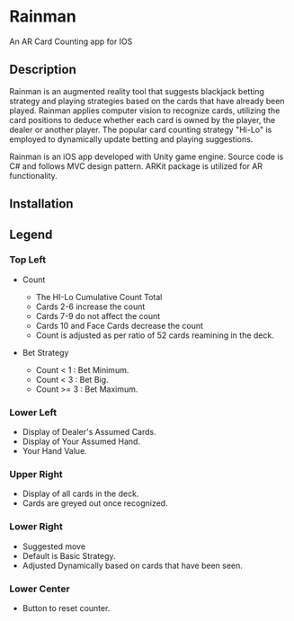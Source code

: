 # Rainman
An AR Card Counting app for IOS

## Description
Rainman is an augmented reality tool that suggests blackjack betting
strategy and playing strategies based on the cards that have already
been played. Rainman applies computer vision to recognize cards,
utilizing the card positions to deduce whether each card is owned by
the player, the dealer or another player. The popular card counting
strategy "Hi-Lo" is employed to dynamically update betting and
playing suggestions.

Rainman is an iOS app developed with Unity game engine. Source code
is C# and follows MVC design pattern. ARKit package is utilized for
AR functionality.

## Installation


## Legend

### Top Left
* Count
    * The HI-Lo Cumulative Count Total
    * Cards 2-6 increase the count
    * Cards 7-9 do not affect the count
    * Cards 10 and Face Cards decrease the count
    * Count is adjusted as per ratio of 52 cards reamining in the deck.

* Bet Strategy
    * Count < 1 : Bet Minimum.
    * Count < 3 : Bet Big.
    * Count >= 3 : Bet Maximum.

### Lower Left
* Display of Dealer's Assumed Cards.
* Display of Your Assumed Hand.
* Your Hand Value.

### Upper Right
* Display of all cards in the deck.
* Cards are greyed out once recognized.

### Lower Right
* Suggested move
* Default is Basic Strategy.
* Adjusted Dynamically based on cards that have been seen.

### Lower Center
* Button to reset counter.
